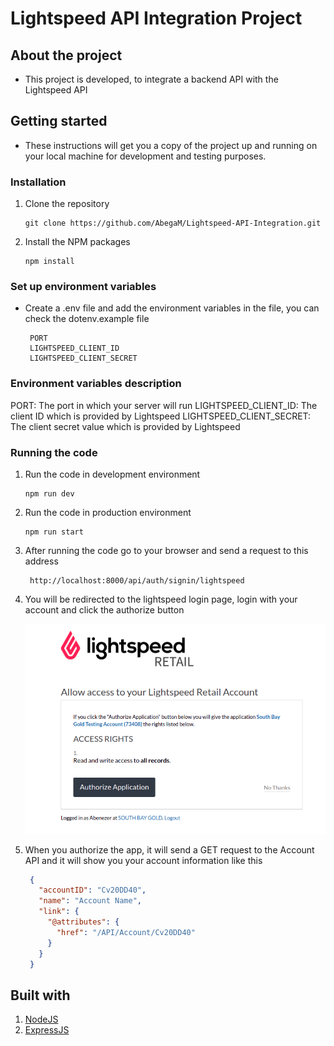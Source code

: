 # Lightspeed API Integration Project

## About the project 

* This project is developed, to integrate a backend API with the Lightspeed API

## Getting started 

* These instructions will get you a copy of the project up and running on your local machine for development and testing purposes.

### Installation 

1. Clone the repository 

   ```
   git clone https://github.com/AbegaM/Lightspeed-API-Integration.git
   ```

2. Install the NPM packages 

   ```
   npm install
   ```

### Set up environment variables 

* Create a .env file and add the environment variables in the file, you can check the dotenv.example file
  
  ```
   PORT
   LIGHTSPEED_CLIENT_ID
   LIGHTSPEED_CLIENT_SECRET
  
  ```

### Environment variables description

PORT: The port in which your server will run 
LIGHTSPEED_CLIENT_ID: The client ID which is provided by Lightspeed 
LIGHTSPEED_CLIENT_SECRET: The client secret value which is provided by Lightspeed


### Running the code 

1. Run the code in development environment

   ```
   npm run dev
   ```

2. Run the code in production environment 

   ```
   npm run start
   ```

3. After running the code go to your browser and send a request to this address 
  
   ```
    http://localhost:8000/api/auth/signin/lightspeed
   ```
4. You will be redirected to the lightspeed login page, login with your account and click the authorize button

   ![authorize](./public/authorize-lightspeed.png)

5. When you authorize the app, it will send a GET request to the Account API and it will show you your account information like this 
   ```json
    {
      "accountID": "Cv20DD40",
      "name": "Account Name",
      "link": {
        "@attributes": {
          "href": "/API/Account/Cv20DD40"
        }
      }
    }
   ```

## Built with 

1. [NodeJS](https://nodejs.org/en/) 
2. [ExpressJS](https://expressjs.com/)
